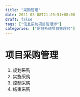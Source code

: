 ```yaml
---
title: "采购管理"
date: 2021-08-08T21:20:51+08:00
draft: false
tags: ["信息系统项目管理师"]
categories: ["信息系统项目管理师"]
---
```






# 项目采购管理

1. 规划采购
2. 实施采购
3. 控制采购
4. 结束采购